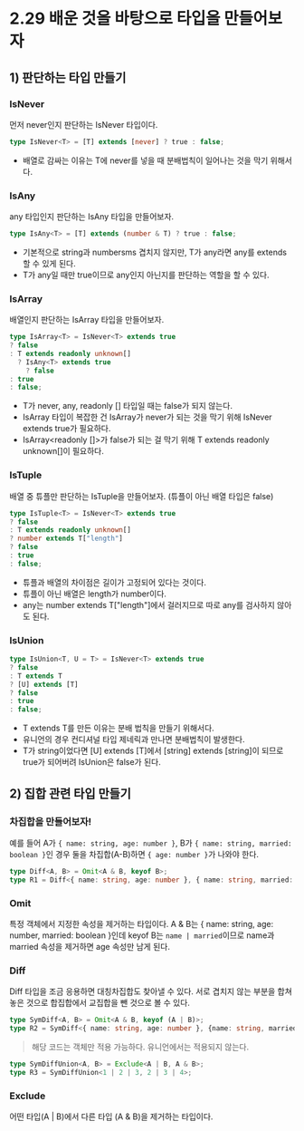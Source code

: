 # 2.29 배운 것을 바탕으로 타입을 만들어보자

## 1) 판단하는 타입 만들기

### IsNever

먼저 never인지 판단하는 IsNever 타입이다.

```ts
type IsNever<T> = [T] extends [never] ? true : false;
```

- 배열로 감싸는 이유는 T에 never를 넣을 때 분배법칙이 일어나는 것을 막기 위해서다.

### IsAny

any 타입인지 판단하는 IsAny 타입을 만들어보자.

```ts
type IsAny<T> = [T] extends (number & T) ? true : false;
```

- 기본적으로 string과 numbersms 겹치지 않지만, T가 any라면 any를 extends 할 수 있게 된다.
- T가 any일 때만 true이므로 any인지 아닌지를 판단하는 역할을 할 수 있다.

### IsArray

배열인지 판단하는 IsArray 타입을 만들어보자.

```ts
type IsArray<T> = IsNever<T> extends true
? false
: T extends readonly unknown[]
  ? IsAny<T> extends true
    ? false 
: true
: false;
```

- T가 never, any, readonly [] 타입일 때는 false가 되지 않는다.
- IsArray<T> 타입이 복잡한 건 IsArray<never>가 never가 되는 것을 막기 위해 IsNever<T> extends true가 필요하다.
- IsArray<readonly []>가 false가 되는 걸 막기 위해 T extends readonly unknown[]이 필요하다.

### IsTuple

배열 중 튜플만 판단하는 IsTuple을 만들어보자. (튜플이 아닌 배열 타입은 false)

```ts
type IsTuple<T> = IsNever<T> extends true 
? false
: T extends readonly unknown[]
? number extends T["length"]
? false
: true
: false;
```

- 튜플과 배열의 차이점은 길이가 고정되어 있다는 것이다.
- 튜플이 아닌 배열은 length가 number이다.
- any는 number extends T["length"]에서 걸러지므로 따로 any를 검사하지 않아도 된다.

### IsUnion

```ts
type IsUnion<T, U = T> = IsNever<T> extends true 
? false
: T extends T
? [U] extends [T]
? false
: true
: false;
```

- T extends T를 만든 이유는 분배 법칙을 만들기 위해서다.
- 유니언의 경우 컨디셔널 타입 제네릭과 만나면 분배법칙이 발생한다.
- T가 string이었다면 [U] extends [T]에서 [string] extends [string]이 되므로 true가 되어버려 IsUnion<string>은 false가 된다.

## 2) 집합 관련 타입 만들기

### 차집합을 만들어보자!

예를 들어 A가 `{ name: string, age: number }`, B가  `{ name: string, married: boolean }`인 경우 둘을 차집합(A-B)하면  `{ age: number }`가 나와야 한다. 

```ts
type Diff<A, B> = Omit<A & B, keyof B>;
type R1 = Diff<{ name: string, age: number }, { name: string, married: boolean }>;
```

### Omit

특정 객체에서 지정한 속성을 제거하는 타입이다. A & B는 { name: string, age: number, married: boolean }인데 keyof B는 `name | married`이므로 name과 married 속성을 제거하면 age 속성만 남게 된다.

### Diff 

Diff 타입을 조금 응용하면 대칭차집합도 찾아낼 수 있다. 서로 겹치지 않는 부분을 합쳐놓은 것으로 합집합에서 교집합을 뺀 것으로 볼 수 있다.

```ts
type SymDiff<A, B> = Omit<A & B, keyof (A | B)>;
type R2 = SymDiff<{ name: string, age: number }, {name: string, married: boolean }>
```

> 해당 코드는 객체만 적용 가능하다. 유니언에서는 적용되지 않는다.

```ts
type SymDiffUnion<A, B> = Exclude<A | B, A & B>;
type R3 = SymDiffUnion<1 | 2 | 3, 2 | 3 | 4>;
```

### Exclude

어떤 타입(A | B)에서 다른 타입 (A & B)을 제거하는 타입이다.

```ts

```
